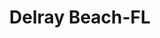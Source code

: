---
title: Delray Beach-FL
slug: delray-beach-fl
f_state:
- cms/state/florida.md
f_locations:
- cms/payday-loan/advance-america-2733.md
- cms/payday-loan/authorized-check-cashing-4934.md
- cms/payday-loan/ccs-financial-services-inc-9568.md
- cms/payday-loan/check-cashing-more-10783.md
- cms/payday-loan/check-cashing-store-10997.md
- cms/payday-loan/handy-market-19305.md
- cms/payday-loan/palm-beach-county-bank-23424.md
- cms/payday-loan/th-e-check-cashing-store-27444.md
- cms/payday-loan/tonys-market-deli-27883.md
updated-on: '2024-05-30T13:41:28.615Z'
created-on: '2024-05-30T13:41:28.615Z'
published-on: '2024-05-30T13:54:32.469Z'
f_city: Delray Beach
layout: '[city].html'
tags: city
---
